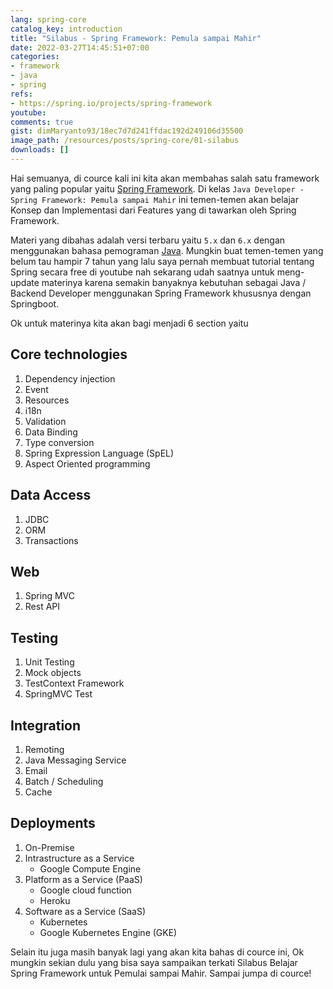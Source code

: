 ```yaml
---
lang: spring-core
catalog_key: introduction
title: "Silabus - Spring Framework: Pemula sampai Mahir"
date: 2022-03-27T14:45:51+07:00
categories:
- framework
- java
- spring
refs: 
- https://spring.io/projects/spring-framework
youtube: 
comments: true
gist: dimMaryanto93/18ec7d7d241ffdac192d249106d35500
image_path: /resources/posts/spring-core/01-silabus
downloads: []
---
```


Hai semuanya, di cource kali ini kita akan membahas salah satu framework yang paling popular yaitu [Spring Framework](https://spring.io). Di kelas `Java Developer - Spring Framework: Pemula sampai Mahir` ini temen-temen akan belajar Konsep dan Implementasi dari Features yang di tawarkan oleh Spring Framework.

Materi yang dibahas adalah versi terbaru yaitu `5.x` dan `6.x` dengan menggunakan bahasa pemograman [Java](https://www.oracle.com/java/technologies/downloads/). Mungkin buat temen-temen yang belum tau hampir 7 tahun yang lalu saya pernah membuat tutorial tentang Spring secara free di youtube nah sekarang udah saatnya untuk meng-update materinya karena semakin banyaknya kebutuhan sebagai Java / Backend Developer menggunakan Spring Framework khususnya dengan Springboot.

Ok untuk materinya kita akan bagi menjadi 6 section yaitu 

<!--more-->

## Core technologies

1. Dependency injection
2. Event
3. Resources
4. i18n
5. Validation
6. Data Binding
7. Type conversion
8. Spring Expression Language (SpEL)
9. Aspect Oriented programming

## Data Access

1. JDBC
2. ORM
3. Transactions

## Web

1. Spring MVC
2. Rest API

## Testing

1. Unit Testing
2. Mock objects
3. TestContext Framework
3. SpringMVC Test

## Integration

1. Remoting
2. Java Messaging Service
3. Email
4. Batch / Scheduling
5. Cache

## Deployments

1. On-Premise
2. Intrastructure as a Service
    - Google Compute Engine
2. Platform as a Service (PaaS)
    - Google cloud function
    - Heroku
3. Software as a Service (SaaS)
    - Kubernetes
    - Google Kubernetes Engine (GKE)

Selain itu juga masih banyak lagi yang akan kita bahas di cource ini, Ok mungkin sekian dulu yang bisa saya sampaikan terkati Silabus Belajar Spring Framework untuk Pemulai sampai Mahir. Sampai jumpa di cource!